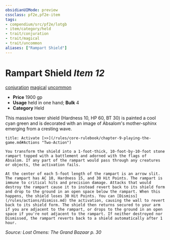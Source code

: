 ```yaml
---
obsidianUIMode: preview
cssclass: pf2e,pf2e-item
tags:
- compendium/src/pf2e/lotgb
- item/category/held
- trait/conjuration
- trait/magical
- trait/uncommon
aliases: ["Rampart Shield"]
---
```

# Rampart Shield *Item 12*  
[conjuration](/rules/traits/conjuration.md)  [magical](/rules/traits/magical.md)  [uncommon](/rules/traits/uncommon.md)  

- **Price** 1900 gp
- **Usage** held in one hand; **Bulk** 4
- **Category** Held

This massive tower shield (Hardness 10, HP 60, BT 30) is painted a cool cyan green and is decorated with an image of Absalom's mother-sphinx emerging from a cresting wave.

```ad-embed-ability
title: Activate [>>](/rules/core-rulebook/chapter-9-playing-the-game.md#Actions "Two-Action")

You transform the shield into a 1-foot-thick, 10-foot-by-10-foot stone rampart topped with a battlement and adorned with the flags of Absalom. If any part of the rampart would pass through any creatures or objects, the activation fails.

At the center of each 5-foot length of the rampart is an arrow slit. The rampart has AC 10, Hardness 15, and 30 Hit Points. The rampart is immune to critical hits and precision damage. Attacks that would destroy the rampart cause it to instead revert back to its shield form and drop to the ground in an open space below the rampart. When this happens, the shield loses 30 Hit Points. You can [Dismiss](/rules/actions/dismiss.md) the activation, causing the wall to revert back to its shield form. The shield then returns secured to your arm if you are adjacent to the rampart, or drops to the ground in an open space if you're not adjacent to the rampart. If neither destroyed nor Dismissed, the rampart reverts back to a shield automatically after 1 hour.
```

*Source: Lost Omens: The Grand Bazaar p. 30*